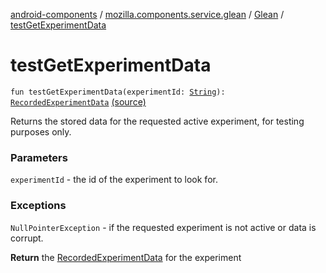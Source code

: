 [android-components](../../index.md) / [mozilla.components.service.glean](../index.md) / [Glean](index.md) / [testGetExperimentData](./test-get-experiment-data.md)

# testGetExperimentData

`fun testGetExperimentData(experimentId: `[`String`](https://kotlinlang.org/api/latest/jvm/stdlib/kotlin/-string/index.html)`): `[`RecordedExperimentData`](../../mozilla.components.service.glean.private/-recorded-experiment-data.md) [(source)](https://github.com/mozilla-mobile/android-components/blob/master/components/service/glean/src/main/java/mozilla/components/service/glean/Glean.kt#L129)

Returns the stored data for the requested active experiment, for testing purposes only.

### Parameters

`experimentId` - the id of the experiment to look for.

### Exceptions

`NullPointerException` - if the requested experiment is not active or data is corrupt.

**Return**
the [RecordedExperimentData](../../mozilla.components.service.glean.private/-recorded-experiment-data.md) for the experiment

